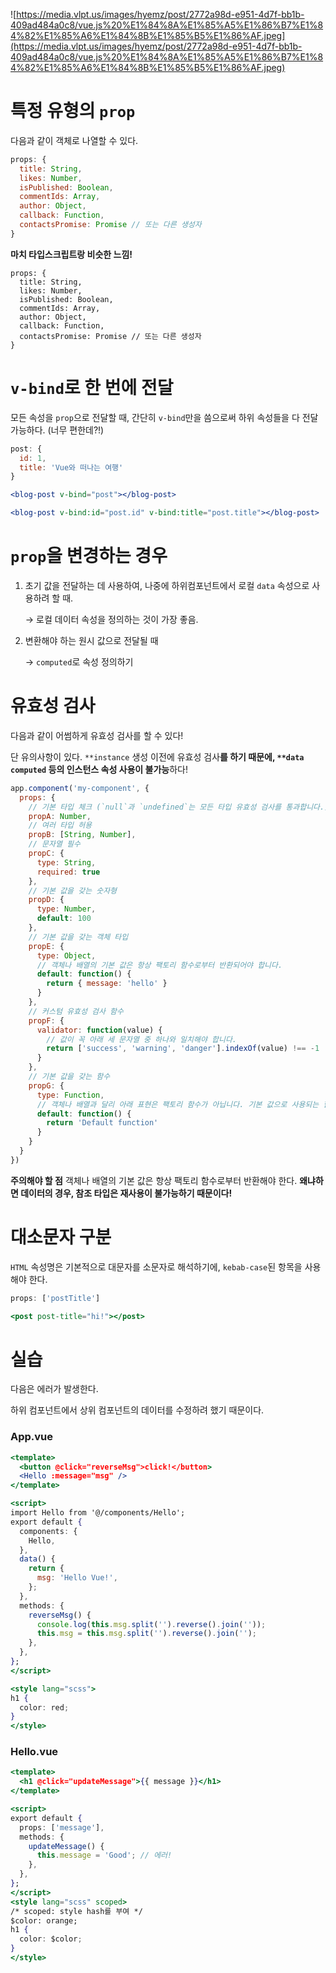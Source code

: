 ![https://media.vlpt.us/images/hyemz/post/2772a98d-e951-4d7f-bb1b-409ad484a0c8/vue.js%20%E1%84%8A%E1%85%A5%E1%86%B7%E1%84%82%E1%85%A6%E1%84%8B%E1%85%B5%E1%86%AF.jpeg](https://media.vlpt.us/images/hyemz/post/2772a98d-e951-4d7f-bb1b-409ad484a0c8/vue.js%20%E1%84%8A%E1%85%A5%E1%86%B7%E1%84%82%E1%85%A6%E1%84%8B%E1%85%B5%E1%86%AF.jpeg)

# 특정 유형의 `prop`

다음과 같이 객체로 나열할 수 있다.

```jsx
props: {
  title: String,
  likes: Number,
  isPublished: Boolean,
  commentIds: Array,
  author: Object,
  callback: Function,
  contactsPromise: Promise // 또는 다른 생성자
}
```

**마치 타입스크립트랑 비슷한 느낌!**

```
props: {
  title: String,
  likes: Number,
  isPublished: Boolean,
  commentIds: Array,
  author: Object,
  callback: Function,
  contactsPromise: Promise // 또는 다른 생성자
}
```

# `v-bind`로 한 번에 전달

모든 속성을 `prop`으로 전달할 때, 간단히 `v-bind`만을 씀으로써 하위 속성들을 다 전달 가능하다. (너무 편한데?!)

```jsx
post: {
  id: 1,
  title: 'Vue와 떠나는 여행'
}
```

```jsx
<blog-post v-bind="post"></blog-post>
```

```jsx
<blog-post v-bind:id="post.id" v-bind:title="post.title"></blog-post>
```

# `prop`을 변경하는 경우

1. 초기 값을 전달하는 데 사용하여, 나중에 하위컴포넌트에서 로컬 `data` 속성으로 사용하려 할 때.
    
    → 로컬 데이터 속성을 정의하는 것이 가장 좋음.
    
2. 변환해야 하는 원시 값으로 전달될 때
    
    → `computed`로 속성 정의하기
    

# 유효성 검사

다음과 같이 어썸하게 유효성 검사를 할 수 있다!

단 유의사항이 있다. `**instance` 생성 이전에 유효성 검사**를 하기 때문에, `**data` `computed` 등의 인스턴스 속성 사용이 불가능**하다!

```jsx
app.component('my-component', {
  props: {
    // 기본 타입 체크 (`null`과 `undefined`는 모든 타입 유효성 검사를 통과합니다.)
    propA: Number,
    // 여러 타입 허용
    propB: [String, Number],
    // 문자열 필수
    propC: {
      type: String,
      required: true
    },
    // 기본 값을 갖는 숫자형
    propD: {
      type: Number,
      default: 100
    },
    // 기본 값을 갖는 객체 타입
    propE: {
      type: Object,
      // 객체나 배열의 기본 값은 항상 팩토리 함수로부터 반환되어야 합니다.
      default: function() {
        return { message: 'hello' }
      }
    },
    // 커스텀 유효성 검사 함수
    propF: {
      validator: function(value) {
        // 값이 꼭 아래 세 문자열 중 하나와 일치해야 합니다.
        return ['success', 'warning', 'danger'].indexOf(value) !== -1
      }
    },
    // 기본 값을 갖는 함수
    propG: {
      type: Function,
      // 객체나 배열과 달리 아래 표현은 팩토리 함수가 아닙니다. 기본 값으로 사용되는 함수입니다.
      default: function() {
        return 'Default function'
      }
    }
  }
})
```

**주의해야 할 점**
객체나 배열의 기본 값은 항상 팩토리 함수로부터 반환해야 한다. 
**왜냐하면 데이터의 경우, 참조 타입은 재사용이 불가능하기 때문이다!**

# 대소문자 구분

`HTML` 속성명은 기본적으로 대문자를 소문자로 해석하기에, `kebab-case`된 항목을 사용해야 한다.

```jsx
props: ['postTitle']

<post post-title="hi!"></post>
```

# 실습

다음은 에러가 발생한다.

하위 컴포넌트에서 상위 컴포넌트의 데이터를 수정하려 했기 때문이다.

### App.vue

```jsx
<template>
  <button @click="reverseMsg">click!</button>
  <Hello :message="msg" />
</template>

<script>
import Hello from '@/components/Hello';
export default {
  components: {
    Hello,
  },
  data() {
    return {
      msg: 'Hello Vue!',
    };
  },
  methods: {
    reverseMsg() {
      console.log(this.msg.split('').reverse().join(''));
      this.msg = this.msg.split('').reverse().join('');
    },
  },
};
</script>

<style lang="scss">
h1 {
  color: red;
}
</style>
```

### Hello.vue

```jsx
<template>
  <h1 @click="updateMessage">{{ message }}</h1>
</template>

<script>
export default {
  props: ['message'],
  methods: {
    updateMessage() {
      this.message = 'Good'; // 에러!
    },
  },
};
</script>
<style lang="scss" scoped>
/* scoped: style hash를 부여 */
$color: orange;
h1 {
  color: $color;
}
</style>
```